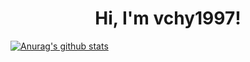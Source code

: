 <h1 align="center">Hi, I'm vchy1997!</h1>

[![Anurag's github stats](https://github-readme-stats.vercel.app/api?username=vchy1997&count_private=true&show_icons=true)](https://github.com/anuraghazra/github-readme-stats)
